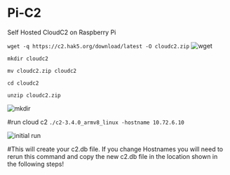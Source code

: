 # Pi-C2
Self Hosted CloudC2 on Raspberry Pi

```wget -q https://c2.hak5.org/download/latest -O cloudc2.zip```
![wget](https://github.com/user-attachments/assets/e7bfc623-f58c-4e9b-af1c-c00e91594ca0)

```mkdir cloudc2```

```mv cloudc2.zip cloudc2```

```cd cloudc2```

```unzip cloudc2.zip```

![mkdir](https://github.com/user-attachments/assets/68a01e05-5b97-4e3f-a09e-ca89b80d8f36)

#run cloud c2
```./c2-3.4.0_armv8_linux -hostname 10.72.6.10```

![initial run](https://github.com/user-attachments/assets/10704980-9a2a-4d0f-9978-0498982589e4)

#This will create your c2.db file. If you change Hostnames you will need to rerun this command and copy the new c2.db file in the location shown in the following steps!
